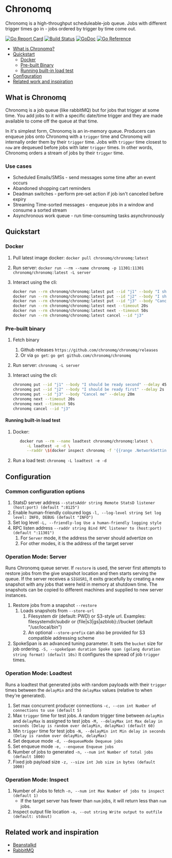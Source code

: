 # Chronomq

Chronomq is a high-throughput scheduleable-job queue. Jobs with different trigger times go in - jobs ordered by trigger by time come out.

[![Go Report Card](https://goreportcard.com/badge/github.com/chronomq/chronomq)](https://goreportcard.com/report/github.com/chronomq/chronomq)
[![Build Status](https://travis-ci.com/chronomq/chronomq.svg?branch=master)](https://travis-ci.com/chronomq/chronomq)
[![GoDoc](https://godoc.org/github.com/chronomq/chronomq/pkg?status.svg)](https://godoc.org/github.com/chronomq/chronomq/pkg)
[![Go Reference](https://pkg.go.dev/badge/chronomq/chronomq.svg)](https://pkg.go.dev/chronomq/chronomq)

- [What is Chronomq?](#what-is-chronomq)
- [Quickstart](#quickstart)
  - [Docker](#docker)
  - [Pre-built Binary](#pre-built-binary)
  - [Running built-in load test](#running-built-in-load-test)
- [Configuration](#configuration)
- [Related work and inspiration](#Related-work-and-inspiration)

## What is Chronomq

Chronomq is a job queue (like rabbitMQ) but for jobs that trigger at some time. You add jobs to it with a specific date/time trigger and they are made available to come off the queue at that time.

In it's simplest form, Chronomq is an in-memory queue.
Producers can enqueue jobs onto Chronomq with a `trigger` time and Chronomq will internally order them by their `trigger` time. Jobs with `trigger` time closest to `now` are dequeued before jobs with later `trigger` times.
In other words, Chronomq orders a stream of jobs by their `trigger` time.

### Use cases

- Scheduled Emails/SMSs - send messages some time after an event occurs
- Abandoned shopping cart reminders
- Deadman switches - perform pre-set action if job isn't canceled before expiry
- Streaming Time-sorted messages - enqueue jobs in a window and consume a sorted stream
- Asynchronous work queue - run time-consuming tasks asynchronously

## Quickstart

### Docker

1. Pull latest image docker: `docker pull chronomq/chronomq:latest`
1. Run server: `docker run --rm --name chronomq -p 11301:11301 chronomq/chronomq:latest -L server`
1. Interact using the cli:

   ```bash
   docker run --rm chronomq/chronomq:latest put --id "j1" --body "I should be ready second" --delay 45s
   docker run --rm chronomq/chronomq:latest put --id "j2" --body "I should be ready first" --delay 2s
   docker run --rm chronomq/chronomq:latest put --id "j3" --body "Cancel me" --delay 20m
   docker run --rm chronomq/chronomq:latest next --timeout 20s
   docker run --rm chronomq/chronomq:latest next --timeout 50s
   docker run --rm chronomq/chronomq:latest cancel --id "j3"
   ```

### Pre-built binary

1. Fetch binary
   1. Github releases `https://github.com/chronomq/chronomq/releases`
   1. Or via `go get`: `go get github.com/chronomq/chronomq`
1. Run server: `chronomq -L server`
1. Interact using the cli:

   ```bash
   chronomq put --id "j1" --body "I should be ready second" --delay 45s
   chronomq put --id "j2" --body "I should be ready first" --delay 2s
   chronomq put --id "j3" --body "Cancel me" --delay 20m
   chronomq next --timeout 20s
   chronomq next --timeout 50s
   chronomq cancel --id "j3"
   ```

#### Running built-in load test

1. Docker:

   ```bash
      docker run --rm --name loadtest chronomq/chronomq:latest \
         -L loadtest -e -d \
         --raddr \$(docker inspect chronomq -f '{{range .NetworkSettings.Networks}}{{.IPAddress}}{{end}}'):11301
   ```

1. Run a load test: `chronomq -L loadtest -e -d`

## Configuration

### Common configuration options

1. StatsD server address `--statsAddr string Remote StatsD listener (host:port) (default ":8125")`
1. Enable human-friendly coloured logs `-l, --log-level string Set log level: INFO, DEBUG (default "INFO")`
1. Set log level `-L, --friendly-log Use a human-friendly logging style`
1. RPC listen address `--raddr string Bind RPC listener to (host:port) (default ":11301")`
   1. For `Server` mode, it the address the server should advertize on
   1. For other modes, it is the address of the target server

### Operation Mode: Server

Runs Chronomq queue server. If `restore` is used, the server first attempts to restore jobs from the give snapshot location and then starts serving the queue. If the server receives a `SIGUSR1`, it exits gracefully by creating a new snapshot with any jobs that were held in memory at shutdown time.
The snapshots can be copied to different machines and supplied to new server instances.

1. Restore jobs from a snapshot `--restore`
   1. Loads snapshots from `--store-url`
      1. Filesystem dir (default: PWD) or S3-style url.
         Examples: filesystemdir/subdir or {file|s3|gs|azblob}://bucket (default "/usr/local/bin")
      1. An optional `--store-prefix` can also be provided for S3 compatible addressing scheme
1. SpokeSpan is an advanced tuning parameter. It sets the `bucket` size for job ordering.
   `-S, --spokeSpan duration Spoke span (golang duration string format) (default 10s)`
   It configures the spread of job `trigger` times.

### Operation Mode: Loadtest

Runs a loadtest that generated jobs with random payloads with their `trigger` times between the `delayMin` and the `delayMax` values (relative to when they're generated).

1. Set max concurrent producer connections `-c, --con int Number of connections to use (default 5)`
1. Max `trigger` time for test jobs. A random trigger time between `delayMin` and `delayMax` is assigned to test jobs `-M, --delayMax int Max delay in seconds (Delay is random over delayMin, delayMax) (default 60)`
1. Min `trigger` time for test jobs `-N, --delayMin int Min delay in seconds (Delay is random over delayMin, delayMax)`
1. Set dequeue mode `-d, --dequeueMode Dequeue jobs`
1. Set enqueue mode `-e, --enqueue Enqueue jobs`
1. Number of jobs to generated `-n, --num int Number of total jobs (default 1000)`
1. Fixed job payload size `-z, --size int Job size in bytes (default 1000)`

### Operation Mode: Inspect

1. Number of Jobs to fetch `-n, --num int Max Number of jobs to inspect (default 1)`
   - If the target server has fewer than `num` jobs, it will return less than `num` jobs.
1. Inspect output file location `-o, --out string Write output to outfile (default: stdout)`

## Related work and inspiration

- [Beanstalkd](https://github.com/beanstalkd/beanstalkd)
- [RabbitMQ](https://www.rabbitmq.com)

